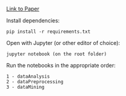 [Link to Paper](https://www.joaovarela.me/paper.pdf)

Install dependencies:

	pip install -r requirements.txt


Open with Jupyter (or other editor of choice):

	jupyter notebook (on the root folder)


Run the notebooks in the appropriate order:

	1 - dataAnalysis
	2 - dataPreprocessing
	3 - dataMining
